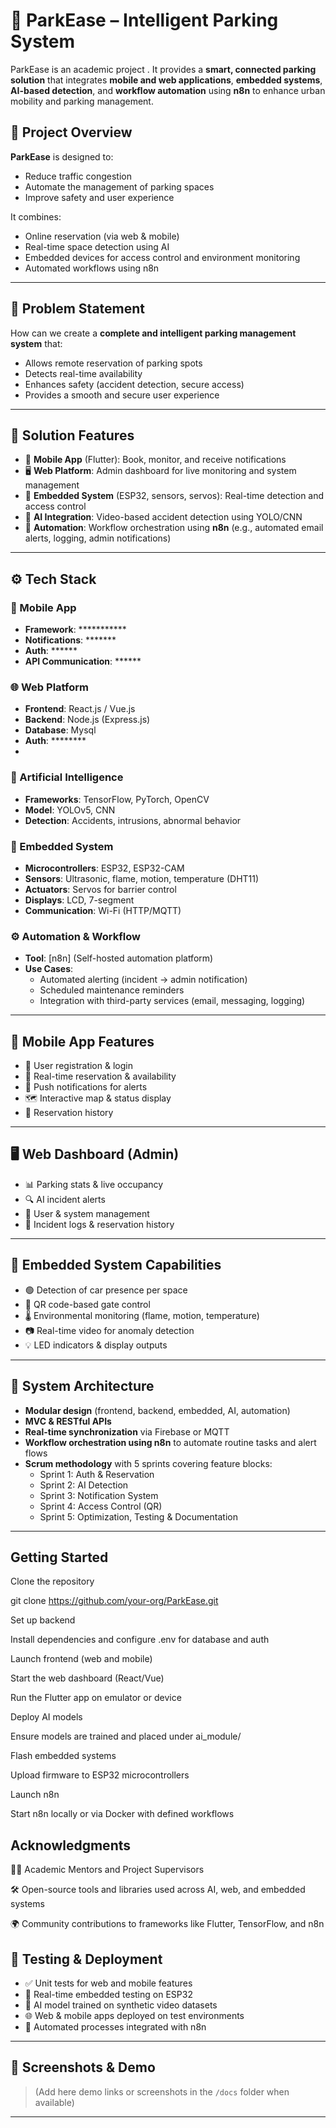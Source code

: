 # 🚗 ParkEase – Intelligent Parking System

ParkEase is an academic project . It provides a **smart, connected parking solution** that integrates **mobile and web applications**, **embedded systems**, **AI-based detection**, and **workflow automation** using **n8n** to enhance urban mobility and parking management.

## 📌 Project Overview

**ParkEase** is designed to:
- Reduce traffic congestion
- Automate the management of parking spaces
- Improve safety and user experience

It combines:
- Online reservation (via web & mobile)
- Real-time space detection using AI
- Embedded devices for access control and environment monitoring
- Automated workflows using n8n

---

## 🧠 Problem Statement

How can we create a **complete and intelligent parking management system** that:
- Allows remote reservation of parking spots
- Detects real-time availability
- Enhances safety (accident detection, secure access)
- Provides a smooth and secure user experience

---

## 🚀 Solution Features

- 📱 **Mobile App** (Flutter): Book, monitor, and receive notifications
- 🖥️ **Web Platform**: Admin dashboard for live monitoring and system management
- 📡 **Embedded System** (ESP32, sensors, servos): Real-time detection and access control
- 🤖 **AI Integration**: Video-based accident detection using YOLO/CNN
- 🔄 **Automation**: Workflow orchestration using **n8n** (e.g., automated email alerts, logging, admin notifications)

---

## ⚙️ Tech Stack

### 🧩 Mobile App
- **Framework**: ***********
- **Notifications**: *******
- **Auth**: ******
- **API Communication**: ******

### 🌐 Web Platform
- **Frontend**: React.js / Vue.js
- **Backend**: Node.js (Express.js)
- **Database**: Mysql
- **Auth**: ********
- 
### 🤖 Artificial Intelligence
- **Frameworks**: TensorFlow, PyTorch, OpenCV
- **Model**: YOLOv5, CNN
- **Detection**: Accidents, intrusions, abnormal behavior

### 🔌 Embedded System
- **Microcontrollers**: ESP32, ESP32-CAM
- **Sensors**: Ultrasonic, flame, motion, temperature (DHT11)
- **Actuators**: Servos for barrier control
- **Displays**: LCD, 7-segment
- **Communication**: Wi-Fi (HTTP/MQTT)

### ⚙️ Automation & Workflow
- **Tool**: [n8n] (Self-hosted automation platform)
- **Use Cases**:
  - Automated alerting (incident → admin notification)
  - Scheduled maintenance reminders
  - Integration with third-party services (email, messaging, logging)

---

## 📱 Mobile App Features

- 🔐 User registration & login
- 📅 Real-time reservation & availability
- 🔔 Push notifications for alerts
- 🗺️ Interactive map & status display
- 🧾 Reservation history

---

## 🖥️ Web Dashboard (Admin)

- 📊 Parking stats & live occupancy
- 🔍 AI incident alerts
- 👥 User & system management
- 📂 Incident logs & reservation history

---

## 📡 Embedded System Capabilities

- 🟢 Detection of car presence per space
- 🔐 QR code-based gate control
- 🌡️ Environmental monitoring (flame, motion, temperature)
- 📷 Real-time video for anomaly detection
- 💡 LED indicators & display outputs

---

## 🔄 System Architecture

- **Modular design** (frontend, backend, embedded, AI, automation)
- **MVC & RESTful APIs**
- **Real-time synchronization** via Firebase or MQTT
- **Workflow orchestration using n8n** to automate routine tasks and alert flows
- **Scrum methodology** with 5 sprints covering feature blocks:
  - Sprint 1: Auth & Reservation
  - Sprint 2: AI Detection
  - Sprint 3: Notification System
  - Sprint 4: Access Control (QR)
  - Sprint 5: Optimization, Testing & Documentation

---

## Getting Started

Clone the repository

git clone https://github.com/your-org/ParkEase.git

Set up backend

Install dependencies and configure .env for database and auth

Launch frontend (web and mobile)

Start the web dashboard (React/Vue)

Run the Flutter app on emulator or device

Deploy AI models

Ensure models are trained and placed under ai_module/

Flash embedded systems

Upload firmware to ESP32 microcontrollers

Launch n8n

Start n8n locally or via Docker with defined workflows

## Acknowledgments

👨‍🏫 Academic Mentors and Project Supervisors

🛠 Open-source tools and libraries used across AI, web, and embedded systems

🌍 Community contributions to frameworks like Flutter, TensorFlow, and n8n

## 🧪 Testing & Deployment

- ✅ Unit tests for web and mobile features
- 🧪 Real-time embedded testing on ESP32
- 🧠 AI model trained on synthetic video datasets
- 🌐 Web & mobile apps deployed on test environments
- 🔄 Automated processes integrated with n8n

---

## 📸 Screenshots & Demo

> (Add here demo links or screenshots in the `/docs` folder when available)

---
